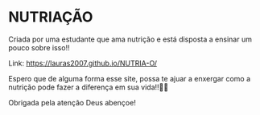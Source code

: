# NUTRIAÇÃO

Criada por uma estudante que ama nutrição e está disposta a ensinar um pouco sobre isso!!

Link:  https://lauras2007.github.io/NUTRIA-O/

Espero que de alguma forma esse site, possa te ajuar a enxergar como a nutrição pode fazer a diferença em sua vida!!🥗🤍

Obrigada pela atenção Deus abençoe!
